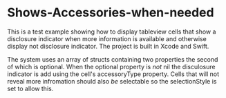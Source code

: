 # Shows-Accessories-when-needed

This is a test example showing how to display tableview cells that show a disclosure indicator when more information is 
available and otherwise display not disclosure indicator. The project is built in Xcode and Swift. 

The system uses an array of structs containing two properties the second of which is optional. When the optional property is
*not* nil the disculosure indicator is add using the cell's accessoryType property. Cells that will not reveal more 
infromation should also *be* selectable so the selectionStyle is set to allow this. 
